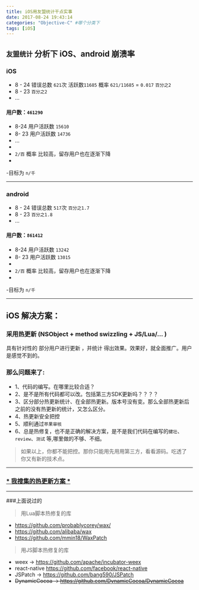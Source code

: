 ```yaml
---
title: iOS用友盟统计干点实事
date: 2017-08-24 19:43:14
categories: "Objective-C" #哪个分类下
tags: [iOS]
---
```



## ` 友盟统计 ` 分析下 iOS、android 崩溃率


### iOS
- 8 - 24  错误总数  `621`次   活跃数`11685`   概率  `621/11685` = `0.017`      `百分之2`
- 8 - 23   `百分之2`
- ...

<!--more-->

#### 用户数：`461290`
- 8-24 用户活跃数 `15610`
- 8- 23 用户活跃数 `14736`
- ...
-
- `2/百` 概率 比较高，留存用户也在逐渐下降
-
-目标为 `n/千`

---

### android
- 8 - 24  错误总数  `517`次  `百分之1.7`
- 8 - 23   `百分之1.8`
- ...

#### 用户数：`861412`
- 8-24 用户活跃数 `13242`
- 8- 23 用户活跃数 `13015`
-
- `2/百` 概率 比较高，留存用户也在逐渐下降
-
-目标为 `n/千`

---

## iOS 解决方案：
### 采用热更新   (NSObject + method swizzling + JS/Lua/... )
具有针对性的 部分用户进行更新 ，并统计 得出效果。效果好，就全面推广。用户是感觉不到的。

### 那么问题来了:
- 1、代码的编写。在哪里比较合适？
- 2、是不是所有代码都可以改。包括第三方SDK更新吗？？？？
- 3、区分部分热更新统计、在全部热更新。版本号没有变。那么全部热更新后 之前的没有热更新的统计，又怎么区分。
- 4、热更新安全把控
- 5、顺利通过`苹果审核`
- 6、总是热修复，也不是正确的解决方案，是不是我们代码在编写的`健壮`、`review`、`测试` 等,哪里做的不够、不细。

> 如果以上，你都不能把控。那你只能用先用用第三方，看看源码。吃透了 你又有新的技术点。

---

### [* 我搜集的热更新方案 *](https://srxboys.github.io/2018/06/03/热更新方案)

---

###上面说过的
> 用Lua脚本热修复的库
- https://github.com/probablycorey/wax/
- https://github.com/alibaba/wax
- https://github.com/mmin18/WaxPatch

> 用JS脚本热修复的库
- weex ->  https://github.com/apache/incubator-weex
- react-native https://github.com/facebook/react-native
- JSPatch -> https://github.com/bang590/JSPatch
- <del> DynamicCocoa -> https://github.com/DynamicCocoa/DynamicCocoa <del>
